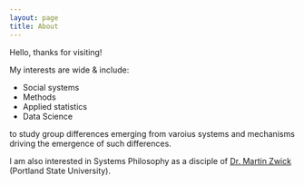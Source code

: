 ```yaml
---
layout: page
title: About
---
```

Hello, thanks for visiting!   

My interests are wide & include: 
- Social systems 
- Methods
- Applied statistics
- Data Science

to study group differences emerging from varoius systems and mechanisms driving the emergence of such differences.  

I am also interested in Systems Philosophy as a disciple of 
[Dr. Martin Zwick](https://www.pdx.edu/sysc/faculty-martin-zwick) (Portland State University).



